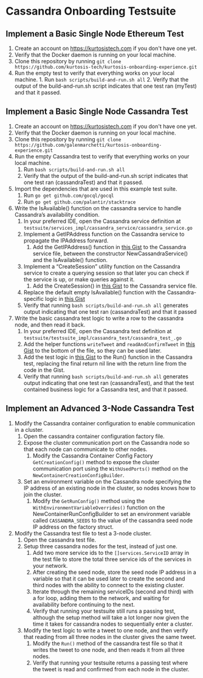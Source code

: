 Cassandra Onboarding Testsuite
=====================

## Implement a Basic Single Node Ethereum Test
1. Create an account on https://kurtosistech.com if you don't have one yet.
2. Verify that the Docker daemon is running on your local machine.
3. Clone this repository by running `git clone https://github.com/kurtosis-tech/kurtosis-onboarding-experience.git`
4. Run the empty test to verify that everything works on your local machine.
       1. Run `bash scripts/build-and-run.sh all`
       2. Verify that the output of the build-and-run.sh script indicates that one test ran (myTest) and that it passed.

## Implement a Basic Single Node Cassandra Test

1. Create an account on https://kurtosistech.com if you don't have one yet.
2. Verify that the Docker daemon is running on your local machine.
3. Clone this repository by running `git clone https://github.com/galenmarchetti/kurtosis-onboarding-experience.git`
4. Run the empty Cassandra test to verify that everything works on your local machine.
    1. Run `bash scripts/build-and-run.sh all`
    2. Verify that the output of the build-and-run.sh script indicates that one test ran (cassandraTest) and that it passed.
5. Import the dependencies that are used in this example test suite.
    1. Run `go get github.com/gocql/gocql`
    2. Run `go get github.com/palantir/stacktrace`
6. Write the IsAvailable() function on the cassandra service to handle Cassandra’s availability condition.
    1. In your preferred IDE, open the Cassandra service definition at `testsuite/services_impl/cassandra_service/cassandra_service.go`
    2. Implement a GetIPAddress function on the Cassandra service to propagate the IPAddress forward.
        1. Add the GetIPAddress() function in [this Gist](https://gist.github.com/galenmarchetti/7958b0973f63081425091563578db1e9) to the Cassandra service file, between the constructor NewCassandraService() and the IsAvailable() function.
    3. Implement a “CreateSession” utility function on the Cassandra service to create a querying session so that later you can check if the service is up, or make queries against it.
        1. Add the CreateSession() in [this Gist](https://gist.github.com/galenmarchetti/03e41a50996279233f0d60cf23bfe331) to the Cassandra service file.
    4. Replace the default empty IsAvailable() function with the Cassandra-specific logic in [this Gist](https://gist.github.com/galenmarchetti/3f14080949a131d16a7b6204390a13ee)
    5. Verify that running `bash scripts/build-and-run.sh all` generates output indicating that one test ran (cassandraTest) and that it passed
7. Write the basic cassandra test logic to write a row to the cassandra node, and then read it back.
    1. In your preferred IDE, open the Cassandra test definition at `testsuite/testsuite_impl/cassandra_test/cassandra_test_.go`
    2. Add the helper functions `writeTweet` and `readAndConfirmTweet` in [this Gist](https://gist.github.com/galenmarchetti/98252fec7b92d2174d71ee7c72261bd3) to the bottom of the file, so they can be used later.
    3. Add the test logic in [this Gist](https://gist.github.com/galenmarchetti/118a2555749c7c47760cb58faa251795) to the Run() function in the Cassandra test, replacing the final return nil line with the return line from the code in the Gist.
    4. Verify that running `bash scripts/build-and-run.sh all` generates output indicating that one test ran (cassandraTest), and that the test contained business logic for a Cassandra test, and that it passed.

## Implement an Advanced 3-Node Cassandra Test

1. Modify the Cassandra container configuration to enable communication in a cluster.
   1. Open the cassandra container configuration factory file.
   2. Expose the cluster communication port on the Cassandra node so that each node can communicate to other nodes.
       1. Modify the Cassandra Container Config Factory `GetCreationConfig()` method to expose the cluster communication port using the `WithUsedPorts()` method on the `NewContainerCreationConfigBuilder`.
   3. Set an environment variable on the Cassandra node specifying the IP address of an existing node in the cluster, so nodes knows how to join the cluster.
       1. Modify the `GetRunConfig()` method using the `WithEnvironmentVariableOverrides()` function on the NewContainerRunConfigBuilder to set an environment variable called `CASSANDRA_SEEDS` to the value of the cassandra seed node IP address on the factory struct.
2. Modify the Cassandra test file to test a 3-node cluster.
   1. Open the cassandra test file.
   2. Setup three cassandra nodes for the test, instead of just one.
       1. Add two more service ids to the `[]services.ServiceID` array in the test file to store the total three service ids of the services in your network.
       2. After creating the seed node, store the seed node IP address in a variable so that it can be used later to create the second and third nodes with the ability to connect to the existing cluster.
       3. Iterate through the remaining serviceIDs (second and third) with a for loop, adding them to the network, and waiting for availability before continuing to the next.
       4. Verify that running your testsuite still runs a passing test, although the setup method will take a lot longer now given the time it takes for cassandra nodes to sequentially enter a cluster.
   3. Modify the test logic to write a tweet to one node, and then verify that reading from all three nodes in the cluster gives the same tweet.
       1. Modify the `Run()` method of the cassandra test file so that it writes the tweet to one node, and then reads it from all three nodes.
       2. Verify that running your testsuite returns a passing test where the tweet is read and confirmed from each node in the cluster.
